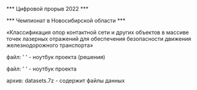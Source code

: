 *** Цифровой прорыв 2022 *** 

*** Чемпионат в Новосибирской области ***

«Классификация опор контактной сети и других объектов в массиве точек лазерных отражений для обеспечения безопасности движения железнодорожного  транспорта»


файл: ' ' - ноутбук проекта (решения)

файл: ' ' - ноутбук проекта

архив: datasets.7z - содержит файлы данных
